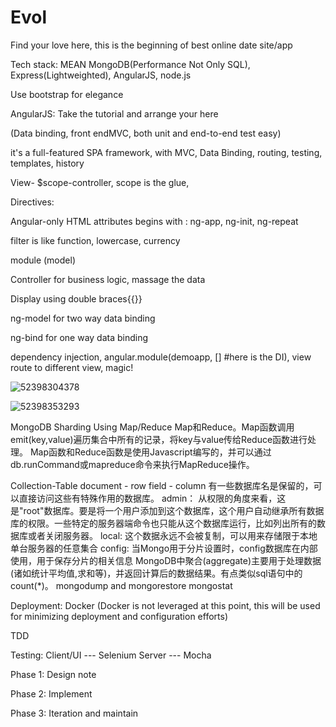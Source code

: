 # Evol
Find your love here, this is the beginning of best online date site/app

Tech stack: MEAN
MongoDB(Performance Not Only SQL), Express(Lightweighted), AngularJS, node.js



Use bootstrap for elegance

AngularJS: Take the tutorial and arrange your here

(Data binding, front endMVC, both unit and end-to-end test easy)

it's a full-featured SPA framework, with MVC, Data Binding, routing, testing, templates, history

View- $scope-controller, scope is the glue,

Directives: 

Angular-only HTML attributes begins with : ng-app, ng-init, ng-repeat

filter is like function, lowercase, currency

module (model)

Controller for business logic, massage the data

Display using double braces{{}}

ng-model for two way data binding

ng-bind for one way data binding

dependency injection, angular.module(demoapp, [] #here is the DI), view route to different view, magic!

![52398304378](C:\Users\xiangji\AppData\Local\Temp\1523983043786.png)



![52398353293](C:\Users\xiangji\AppData\Local\Temp\1523983532937.png)



MongoDB
Sharding
Using Map/Reduce
Map和Reduce。Map函数调用emit(key,value)遍历集合中所有的记录，将key与value传给Reduce函数进行处理。
Map函数和Reduce函数是使用Javascript编写的，并可以通过db.runCommand或mapreduce命令来执行MapReduce操作。

Collection-Table
document - row
field - column
有一些数据库名是保留的，可以直接访问这些有特殊作用的数据库。
admin： 从权限的角度来看，这是"root"数据库。要是将一个用户添加到这个数据库，这个用户自动继承所有数据库的权限。一些特定的服务器端命令也只能从这个数据库运行，比如列出所有的数据库或者关闭服务器。
local: 这个数据永远不会被复制，可以用来存储限于本地单台服务器的任意集合
config: 当Mongo用于分片设置时，config数据库在内部使用，用于保存分片的相关信息
MongoDB中聚合(aggregate)主要用于处理数据(诸如统计平均值,求和等)，并返回计算后的数据结果。有点类似sql语句中的 count(*)。
mongodump and mongorestore
mongostat

Deployment: Docker (Docker is not leveraged at this point, this will be used for minimizing deployment and configuration efforts)

TDD

Testing:
Client/UI --- Selenium
Server --- Mocha

Phase 1: Design note

Phase 2: Implement

Phase 3: Iteration and maintain
